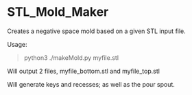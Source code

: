 # STL_Mold_Maker
 
Creates a negative space mold based on a given STL input file.

Usage:

>python3 ./makeMold.py myfile.stl

Will output 2 files, myfile_bottom.stl and myfile_top.stl

Will generate keys and recesses; as well as the pour spout.
